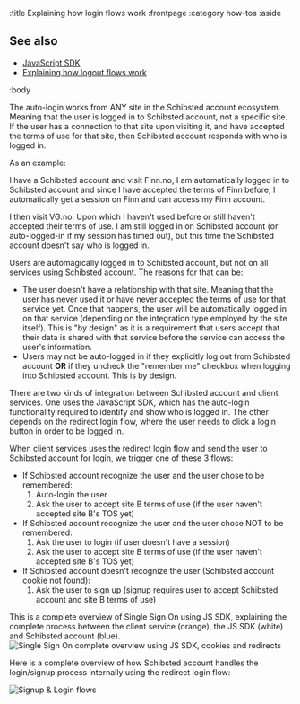 :title Explaining how login flows work
:frontpage
:category how-tos
:aside

## See also

- [JavaScript SDK](/sdks/javascript/)
- [Explaining how logout flows work](/logout-flows/)

:body

The auto-login works from ANY site in the Schibsted account ecosystem. Meaning that the user is logged in to Schibsted account,
not a specific site. If the user has a connection to that site upon visiting it, and have accepted the
terms of use for that site, then Schibsted account responds with who is logged in.

As an example:
<div class="mod warning">
  <div class="bd">
    <p class="mhm">
      I have a Schibsted account and visit Finn.no, I am automatically logged in to Schibsted account and since I have
      accepted the terms of Finn before, I automatically get a session on Finn and can access my Finn account.
    </p>
    <p class="mhm">
      I then visit VG.no. Upon which I haven't used before or still haven't accepted their terms of use.
      I am still logged in on Schibsted account (or auto-logged-in if my session has timed out), but this time the
      Schibsted account doesn't say who is logged in.
    </p>
  </div>
</div>

Users are automagically logged in to Schibsted account, but not on all services using Schibsted account.
The reasons for that can be:

* The user doesn't have a relationship with that site. Meaning that the user has never used it or have never
accepted the terms of use for that service yet. Once that happens, the user will be automatically logged in
on that service (depending on the integration type employed by the site itself). This is "by design" as it is
a requirement that users accept that their data is shared with that service before the service can access the
user's information.
* Users may not be auto-logged in if they explicitly log out from Schibsted account **OR** if they uncheck the "remember me"
checkbox when logging into Schibsted account. This is by design.

There are two kinds of integration between Schibsted account and client services. One uses the JavaScript SDK, which has
the auto-login functionality required to identify and show who is logged in. The other depends on the redirect
login flow, where the user needs to click a login button in order to be logged in.

When client services uses the redirect login flow and send the user to Schibsted account for login, we trigger one of these 3 flows:

* If Schibsted account recognize the user and the user chose to be remembered:
    1. Auto-login the user
    2. Ask the user to accept site B terms of use (if the user haven't accepted site B's TOS yet)
* If Schibsted account recognize the user and the user chose NOT to be remembered:
    1. Ask the user to login (if user doesn't have a session)
    2. Ask the user to accept site B terms of use (if the user haven't accepted site B's TOS yet)
* If Schibsted account doesn't recognize the user (Schibsted account cookie not found):
    1. Ask the user to sign up (signup requires user to accept Schibsted account and site B terms of use)

This is a complete overview of Single Sign On using JS SDK, explaining the complete process between the client
service (orange), the JS SDK (white) and Schibsted account (blue).
![Single Sign On complete overview using JS SDK, cookies and redirects](/images/sso-usecases.png)

Here is a complete overview of how Schibsted account handles the login/signup process internally using the redirect login flow:

![Signup & Login flows](/images/signup-login-flows.png)

